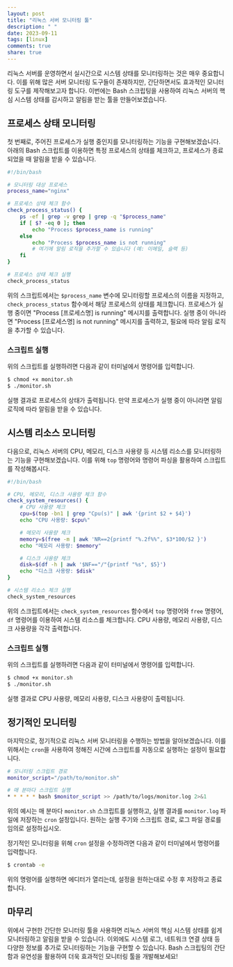 ```yaml
---
layout: post
title: "리눅스 서버 모니터링 툴"
description: " "
date: 2023-09-11
tags: [linux]
comments: true
share: true
---
```


리눅스 서버를 운영하면서 실시간으로 시스템 상태를 모니터링하는 것은 매우 중요합니다. 이를 위해 많은 서버 모니터링 도구들이 존재하지만, 간단하면서도 효과적인 모니터링 도구를 제작해보고자 합니다. 이번에는 Bash 스크립팅을 사용하여 리눅스 서버의 핵심 시스템 상태를 감시하고 알림을 받는 툴을 만들어보겠습니다.

## 프로세스 상태 모니터링

첫 번째로, 주어진 프로세스가 실행 중인지를 모니터링하는 기능을 구현해보겠습니다. 아래의 Bash 스크립트를 이용하면 특정 프로세스의 상태를 체크하고, 프로세스가 종료되었을 때 알림을 받을 수 있습니다.

```bash
#!/bin/bash

# 모니터링 대상 프로세스
process_name="nginx"

# 프로세스 상태 체크 함수
check_process_status() {
    ps -ef | grep -v grep | grep -q "$process_name"
    if [ $? -eq 0 ]; then
        echo "Process $process_name is running"
    else
        echo "Process $process_name is not running"
        # 여기에 알림 로직을 추가할 수 있습니다 (예: 이메일, 슬랙 등)
    fi
}

# 프로세스 상태 체크 실행
check_process_status
```

위의 스크립트에서는 `$process_name` 변수에 모니터링할 프로세스의 이름을 지정하고, `check_process_status` 함수에서 해당 프로세스의 상태를 체크합니다. 프로세스가 실행 중이면 "Process [프로세스명] is running" 메시지를 출력합니다. 실행 중이 아니라면 "Process [프로세스명] is not running" 메시지를 출력하고, 필요에 따라 알림 로직을 추가할 수 있습니다.

### 스크립트 실행

위의 스크립트를 실행하려면 다음과 같이 터미널에서 명령어를 입력합니다.

```bash
$ chmod +x monitor.sh
$ ./monitor.sh
```

실행 결과로 프로세스의 상태가 출력됩니다. 만약 프로세스가 실행 중이 아니라면 알림 로직에 따라 알림을 받을 수 있습니다.

## 시스템 리소스 모니터링

다음으로, 리눅스 서버의 CPU, 메모리, 디스크 사용량 등 시스템 리소스를 모니터링하는 기능을 구현해보겠습니다. 이를 위해 `top` 명령어와 명령어 파싱을 활용하여 스크립트를 작성해봅시다.

```bash
#!/bin/bash

# CPU, 메모리, 디스크 사용량 체크 함수
check_system_resources() {
    # CPU 사용량 체크
    cpu=$(top -bn1 | grep "Cpu(s)" | awk '{print $2 + $4}')
    echo "CPU 사용량: $cpu%"

    # 메모리 사용량 체크
    memory=$(free -m | awk 'NR==2{printf "%.2f%%", $3*100/$2 }')
    echo "메모리 사용량: $memory"

    # 디스크 사용량 체크
    disk=$(df -h | awk '$NF=="/"{printf "%s", $5}')
    echo "디스크 사용량: $disk"
}

# 시스템 리소스 체크 실행
check_system_resources
```

위의 스크립트에서는 `check_system_resources` 함수에서 `top` 명령어와 `free` 명령어, `df` 명령어를 이용하여 시스템 리소스를 체크합니다. CPU 사용량, 메모리 사용량, 디스크 사용량을 각각 출력합니다.

### 스크립트 실행

위의 스크립트를 실행하려면 다음과 같이 터미널에서 명령어를 입력합니다.

```bash
$ chmod +x monitor.sh
$ ./monitor.sh
```

실행 결과로 CPU 사용량, 메모리 사용량, 디스크 사용량이 출력됩니다.

## 정기적인 모니터링

마지막으로, 정기적으로 리눅스 서버 모니터링을 수행하는 방법을 알아보겠습니다. 이를 위해서는 `cron`을 사용하여 정해진 시간에 스크립트를 자동으로 실행하는 설정이 필요합니다.

```bash
# 모니터링 스크립트 경로
monitor_script="/path/to/monitor.sh"

# 매 분마다 스크립트 실행
* * * * * bash $monitor_script >> /path/to/logs/monitor.log 2>&1
```

위의 예시는 매 분마다 `monitor.sh` 스크립트를 실행하고, 실행 결과를 `monitor.log` 파일에 저장하는 `cron` 설정입니다. 원하는 실행 주기와 스크립트 경로, 로그 파일 경로를 임의로 설정하십시오.

정기적인 모니터링을 위해 `cron` 설정을 수정하려면 다음과 같이 터미널에서 명령어를 입력합니다.

```bash
$ crontab -e
```

위의 명령어를 실행하면 에디터가 열리는데, 설정을 원하는대로 수정 후 저장하고 종료합니다.

## 마무리

위에서 구현한 간단한 모니터링 툴을 사용하면 리눅스 서버의 핵심 시스템 상태를 쉽게 모니터링하고 알림을 받을 수 있습니다. 이외에도 시스템 로그, 네트워크 연결 상태 등 다양한 정보를 추가로 모니터링하는 기능을 구현할 수 있습니다. Bash 스크립팅의 간단함과 유연성을 활용하여 더욱 효과적인 모니터링 툴을 개발해보세요!